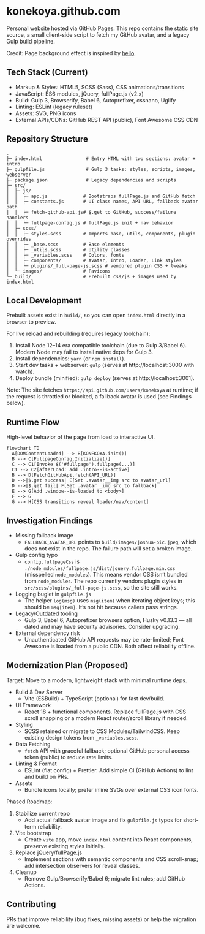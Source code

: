 # konekoya.github.com

Personal website hosted via GitHub Pages. This repo contains the static site source, a small client-side script to fetch my GitHub avatar, and a legacy Gulp build pipeline.

Credit: Page background effect is inspired by [hello](http://jlord.us/hello/).

## Tech Stack (Current)

- Markup & Styles: HTML5, SCSS (Sass), CSS animations/transitions
- JavaScript: ES6 modules, jQuery, fullPage.js (v2.x)
- Build: Gulp 3, Browserify, Babel 6, Autoprefixer, cssnano, Uglify
- Linting: ESLint (legacy ruleset)
- Assets: SVG, PNG icons
- External APIs/CDNs: GitHub REST API (public), Font Awesome CSS CDN

## Repository Structure

```
.
├─ index.html                # Entry HTML with two sections: avatar + intro
├─ gulpfile.js               # Gulp 3 tasks: styles, scripts, images, webserver
├─ package.json              # Legacy dependencies and scripts
├─ src/
│  ├─ js/
│  │  ├─ app.js             # Bootstraps fullPage.js and GitHub fetch
│  │  ├─ constants.js       # UI class names, API URL, fallback avatar path
│  │  ├─ fetch-github-api.js# $.get to GitHub, success/failure handlers
│  │  └─ fullpage-config.js # fullPage.js init + nav behavior
│  ├─ scss/
│  │  ├─ styles.scss        # Imports base, utils, components, plugin overrides
│  │  ├─ _base.scss         # Base elements
│  │  ├─ _utils.scss        # Utility classes
│  │  ├─ _variables.scss    # Colors, fonts
│  │  ├─ components/        # Avatar, Intro, Loader, Link styles
│  │  └─ plugins/_full-page-js.scss # vendored plugin CSS + tweaks
│  └─ images/               # Favicons
└─ build/                   # Prebuilt css/js + images used by index.html
```

## Local Development

Prebuilt assets exist in `build/`, so you can open `index.html` directly in a browser to preview.

For live reload and rebuilding (requires legacy toolchain):

1) Install Node 12–14 era compatible toolchain (due to Gulp 3/Babel 6). Modern Node may fail to install native deps for Gulp 3.
2) Install dependencies: `yarn` (or `npm install`).
3) Start dev tasks + webserver: `gulp` (serves at http://localhost:3000 with watch).
4) Deploy bundle (minified): `gulp deploy` (serves at http://localhost:3001).

Note: The site fetches `https://api.github.com/users/konekoya` at runtime; if the request is throttled or blocked, a fallback avatar is used (see Findings below).

## Runtime Flow

High-level behavior of the page from load to interactive UI.

```mermaid
flowchart TD
  A[DOMContentLoaded] --> B[KONEKOYA.init()]
  B --> C[FullpageConfig.Initialize()]
  C --> C1[Invoke $('#fullpage').fullpage(...)]
  C1 --> C2[afterLoad: add .intro--is-active]
  B --> D[FetchGitHubApi.fetch(API_URL)]
  D -->|$.get success| E[Set .avatar__img src to avatar_url]
  D -->|$.get fail| F[Set .avatar__img src to fallback]
  E --> G[Add .window--is-loaded to <body>]
  F --> G
  G --> H[CSS transitions reveal loader/nav/content]
```

## Investigation Findings

- Missing fallback image
  - `FALLBACK_AVATAR_URL` points to `build/images/joshua-pic.jpeg`, which does not exist in the repo. The failure path will set a broken image.
- Gulp config typo
  - `config.fullpageCss` is `./node_mdoules/fullpage.js/dist/jquery.fullpage.min.css` (misspelled `node_modules`). This means vendor CSS isn’t bundled from `node_modules`. The repo currently vendors plugin styles in `src/scss/plugins/_full-page-js.scss`, so the site still works.
- Logging buglet in `gulpfile.js`
  - The helper `log(msg)` uses `msg(item)` when iterating object keys; this should be `msg[item]`. It’s not hit because callers pass strings.
- Legacy/Outdated tooling
  - Gulp 3, Babel 6, Autoprefixer browsers option, Husky v0.13.3 — all dated and may have security advisories. Consider upgrading.
- External dependency risk
  - Unauthenticated GitHub API requests may be rate-limited; Font Awesome is loaded from a public CDN. Both affect reliability offline.

## Modernization Plan (Proposed)

Target: Move to a modern, lightweight stack with minimal runtime deps.

- Build & Dev Server
  - Vite (ESBuild) + TypeScript (optional) for fast dev/build.
- UI Framework
  - React 18 + functional components. Replace fullPage.js with CSS scroll snapping or a modern React router/scroll library if needed.
- Styling
  - SCSS retained or migrate to CSS Modules/TailwindCSS. Keep existing design tokens from `_variables.scss`.
- Data Fetching
  - `fetch` API with graceful fallback; optional GitHub personal access token (public) to reduce rate limits.
- Linting & Format
  - ESLint (flat config) + Prettier. Add simple CI (GitHub Actions) to lint and build on PRs.
- Assets
  - Bundle icons locally; prefer inline SVGs over external CSS icon fonts.

Phased Roadmap:

1) Stabilize current repo
   - Add actual fallback avatar image and fix `gulpfile.js` typos for short-term reliability.
2) Vite bootstrap
   - Create `vite` app, move `index.html` content into React components, preserve existing styles initially.
3) Replace jQuery/fullPage.js
   - Implement sections with semantic components and CSS scroll-snap; add intersection observers for reveal classes.
4) Cleanup
   - Remove Gulp/Browserify/Babel 6; migrate lint rules; add GitHub Actions.

## Contributing

PRs that improve reliability (bug fixes, missing assets) or help the migration are welcome.
